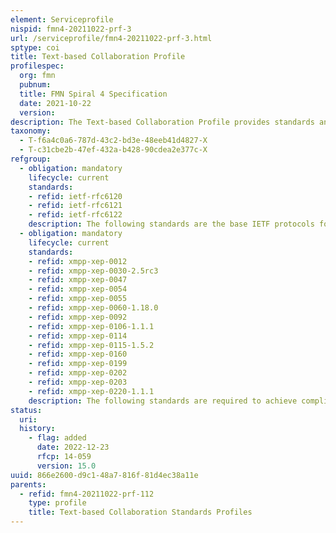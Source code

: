 ```yaml
---
element: Serviceprofile
nispid: fmn4-20211022-prf-3
url: /serviceprofile/fmn4-20211022-prf-3.html
sptype: coi
title: Text-based Collaboration Profile
profilespec:
  org: fmn
  pubnum: 
  title: FMN Spiral 4 Specification
  date: 2021-10-22
  version: 
description: The Text-based Collaboration Profile provides standards and guidance to establish a basic near-real time text-based group collaboration capability (chat) for time critical reporting and decision making in military operations.
taxonomy:
  - T-f6a4c0a6-787d-43c2-bd3e-48eeb41d4827-X
  - T-c31cbe2b-47ef-432a-b428-90cdea2e377c-X
refgroup:
  - obligation: mandatory
    lifecycle: current
    standards: 
    - refid: ietf-rfc6120
    - refid: ietf-rfc6121
    - refid: ietf-rfc6122
    description: The following standards are the base IETF protocols for interoperability of chat services.
  - obligation: mandatory
    lifecycle: current
    standards: 
    - refid: xmpp-xep-0012
    - refid: xmpp-xep-0030-2.5rc3
    - refid: xmpp-xep-0047
    - refid: xmpp-xep-0054
    - refid: xmpp-xep-0055
    - refid: xmpp-xep-0060-1.18.0
    - refid: xmpp-xep-0092
    - refid: xmpp-xep-0106-1.1.1
    - refid: xmpp-xep-0114
    - refid: xmpp-xep-0115-1.5.2
    - refid: xmpp-xep-0160
    - refid: xmpp-xep-0199
    - refid: xmpp-xep-0202
    - refid: xmpp-xep-0203
    - refid: xmpp-xep-0220-1.1.1
    description: The following standards are required to achieve compliance for an XMPP Server and an XMPP Client dependent upon the categorisation of presenting a core or advanced instant messaging service interface.
status:
  uri: 
  history: 
    - flag: added
      date: 2022-12-23
      rfcp: 14-059
      version: 15.0
uuid: 866e2600-d9c1-48a7-816f-81d4ec38a11e
parents:
  - refid: fmn4-20211022-prf-112
    type: profile
    title: Text-based Collaboration Standards Profiles
---
```

